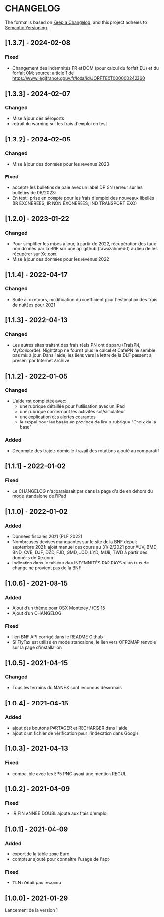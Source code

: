 # CHANGELOG

The format is based on [Keep a Changelog](https://keepachangelog.com/en/1.0.0/),
and this project adheres to [Semantic Versioning](https://semver.org/spec/v2.0.0.html).

## [1.3.7] - 2024-02-08

### Fixed

- Changement des indemnités FR et DOM (pour calcul du forfait EU) et du forfait OM; source: article 1 de https://www.legifrance.gouv.fr/loda/id/JORFTEXT000000242360

## [1.3.3] - 2024-02-07

### Changed

- Mise à jour des aéroports
- retrait du warning sur les frais d'emploi en test

## [1.3.2] - 2024-02-05

### Changed

- Mise à jour des données pour les revenus 2023

### Fixed

- accepte les bulletins de paie avec un label DP GN (erreur sur les bulletins de 06/2023)
- En test : prise en compte pour les frais d'emploi des nouveaux libellés (IR EXONEREES, IR NON EXONEREES, IND TRANSPORT EXO)

## [1.2.0] - 2023-01-22

### Changed

- Pour simplifier les mises à jour, à partir de 2022, récupération des taux non donnés par la BNF sur une api github (fawazahmed0) au lieu de les récupérer sur Xe.com.
- Mise à jour des données pour les revenus 2022

## [1.1.4] - 2022-04-17

### Changed

- Suite aux retours, modification du coefficient pour l'estimation des frais de nuitées pour 2021

## [1.1.3] - 2022-04-13

### Changed

- Les autres sites traitant des frais réels PN ont disparu (FraisPN, MyConcorde). NightStop ne fournit plus le calcul et CafePN ne semble pas mis à jour. Dans l'aide, les liens vers la lettre de la DLF passent à présent par Internet Archive.

## [1.1.2] - 2022-01-05

### Changed

- L'aide est complétée avec:
  - une rubrique détaillée pour l'utilisation avec un iPad
  - une rubrique concernant les activités sol/simulateur
  - une explication des alertes courantes
  - le rappel pour les basés en province de lire la rubrique "Choix de la base"

### Added

- Décompte des trajets domicile-travail des rotations ajouté au comparatif

## [1.1.1] - 2022-01-02

### Fixed

- Le CHANGELOG n'apparaissait pas dans la page d'aide en dehors du mode standalone de l'iPad

## [1.1.0] - 2022-01-02

### Added

- Données fiscales 2021 (PLF 2022)
- Nombreuses devises manquantes sur le site de la BNF depuis septembre 2021: ajoût manuel des cours au 31/12/2021 pour VUV, BMD, BND, CVE, DJF, DZD, FJD, GMD, JOD, LYD, MUR, TWD à partir des données de Xe.com.
- indication dans le tableau des INDEMNITÉS PAR PAYS si un taux de change ne provient pas de la BNF

## [1.0.6] - 2021-08-15

### Added

- Ajout d'un thème pour OSX Monterey / iOS 15
- Ajout d'un CHANGELOG

### Fixed

- lien BNF API corrigé dans le README Github
- Si FlyTax est utilisé en mode standalone, le lien vers OFP2MAP renvoie sur la page d'installation

## [1.0.5] - 2021-04-15

### Changed

- Tous les terrains du MANEX sont reconnus désormais

## [1.0.4] - 2021-04-15

### Added

- ajout des boutons PARTAGER et RECHARGER dans l'aide
- ajout d'un fichier de vérification pour l'indexation dans Google

## [1.0.3] - 2021-04-13

### Fixed

- compatible avec les EP5 PNC ayant une mention REGUL

## [1.0.2] - 2021-04-09

### Fixed

- IR.FIN ANNEE DOUBL ajouté aux frais d'emploi

## [1.0.1] - 2021-04-09

### Added

- export de la table zone Euro
- compteur ajouté pour connaître l'usage de l'app

### Fixed

- TLN n'était pas reconnu

## [1.0.0] - 2021-01-29

Lancement de la version 1
